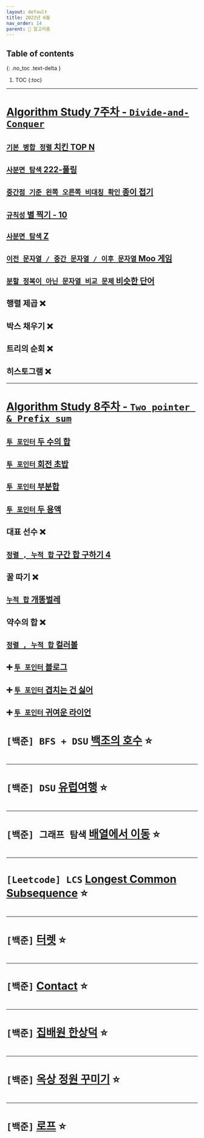 ```yaml
---
layout: default
title: 2022년 6월
nav_order: 14
parent: 🐢 알고리즘
---
```

## Table of contents
{: .no_toc .text-delta }

1. TOC
{:toc}

---

# **[Algorithm Study 7주차 - `Divide-and-Conquer`](https://github.com/PowerAlgorithm/Algorithm-Study/tree/main/%5BWeek7%20-%20Divide-and-Conquer%5D)**


## [`기본 병합 정렬` 치킨 TOP N](https://github.com/PowerAlgorithm/Algorithm-Study/blob/main/%5BWeek7%20-%20Divide-and-Conquer%5D/%EC%A0%95%ED%98%84%EC%A4%80/A_11582.java)
## [`사분면 탐색` 222-풀링](https://github.com/PowerAlgorithm/Algorithm-Study/blob/main/%5BWeek7%20-%20Divide-and-Conquer%5D/%EC%A0%95%ED%98%84%EC%A4%80/B_17829.java)
## [`중간점 기준 왼쪽 오른쪽 비대칭 확인` 종이 접기](https://github.com/PowerAlgorithm/Algorithm-Study/blob/main/%5BWeek7%20-%20Divide-and-Conquer%5D/%EC%A0%95%ED%98%84%EC%A4%80/C_1802.java)
## [`규칙성` 별 찍기 - 10](https://github.com/PowerAlgorithm/Algorithm-Study/blob/main/%5BWeek7%20-%20Divide-and-Conquer%5D/%EC%A0%95%ED%98%84%EC%A4%80/D_2447.java)
## [`사분면 탐색` Z](https://github.com/PowerAlgorithm/Algorithm-Study/blob/main/%5BWeek7%20-%20Divide-and-Conquer%5D/%EC%A0%95%ED%98%84%EC%A4%80/E_1074.java)
## [`이전 문자열 / 중간 문자열 / 이후 문자열` Moo 게임](https://github.com/PowerAlgorithm/Algorithm-Study/blob/main/%5BWeek7%20-%20Divide-and-Conquer%5D/%EC%A0%95%ED%98%84%EC%A4%80/F_5904.java)
## [`분할 정복이 아닌 문자열 비교 문제` 비슷한 단어](https://github.com/PowerAlgorithm/Algorithm-Study/blob/main/%5BWeek7%20-%20Divide-and-Conquer%5D/%EC%A0%95%ED%98%84%EC%A4%80/G_2179.java)
## 행렬 제곱 ❌
## 박스 채우기 ❌
## 트리의 순회 ❌
## 히스토그램 ❌

***

# **[Algorithm Study 8주차 - `Two pointer & Prefix sum`](https://github.com/jdalma/Algorithm-Study/tree/main/%5BWeek8%20-%20Two%20Pointer%20%26%20Prefix%20Sum%5D)**

## [`투 포인터` 두 수의 합](https://github.com/PowerAlgorithm/Algorithm-Study/blob/main/%5BWeek8%20-%20Two%20Pointer%20%26%20Prefix%20Sum%5D/%EC%A0%95%ED%98%84%EC%A4%80/A_3273.java)
## [`투 포인터` 회전 초밥](https://github.com/PowerAlgorithm/Algorithm-Study/blob/main/%5BWeek8%20-%20Two%20Pointer%20%26%20Prefix%20Sum%5D/%EC%A0%95%ED%98%84%EC%A4%80/B_2531.java)
## [`투 포인터` 부분합](https://github.com/PowerAlgorithm/Algorithm-Study/blob/main/%5BWeek8%20-%20Two%20Pointer%20%26%20Prefix%20Sum%5D/%EC%A0%95%ED%98%84%EC%A4%80/C_1806.java)
## [`투 포인터` 두 용액](https://github.com/PowerAlgorithm/Algorithm-Study/blob/main/%5BWeek8%20-%20Two%20Pointer%20%26%20Prefix%20Sum%5D/%EC%A0%95%ED%98%84%EC%A4%80/D_2470.java)
## 대표 선수 ❌
## [`정렬 , 누적 합` 구간 합 구하기 4](https://github.com/PowerAlgorithm/Algorithm-Study/blob/main/%5BWeek8%20-%20Two%20Pointer%20%26%20Prefix%20Sum%5D/%EC%A0%95%ED%98%84%EC%A4%80/F_11659.java)
## 꿀 따기 ❌
## [`누적 합` 개똥벌레](https://github.com/PowerAlgorithm/Algorithm-Study/blob/main/%5BWeek8%20-%20Two%20Pointer%20%26%20Prefix%20Sum%5D/%EC%A0%95%ED%98%84%EC%A4%80/H_3020.java)
## 약수의 합 ❌
## [`정렬 , 누적 합` 컬러볼](https://github.com/PowerAlgorithm/Algorithm-Study/blob/main/%5BWeek8%20-%20Two%20Pointer%20%26%20Prefix%20Sum%5D/%EC%A0%95%ED%98%84%EC%A4%80/J_10800.java)
## ➕ [`투 포인터` 블로그](https://github.com/PowerAlgorithm/Algorithm-Study/blob/main/%5BWeek8%20-%20Two%20Pointer%20%26%20Prefix%20Sum%5D/%EC%A0%95%ED%98%84%EC%A4%80/ADD_21921.java)
## ➕ [`투 포인터` 겹치는 건 싫어](https://github.com/PowerAlgorithm/Algorithm-Study/blob/main/%5BWeek8%20-%20Two%20Pointer%20%26%20Prefix%20Sum%5D/%EC%A0%95%ED%98%84%EC%A4%80/ADD_20922.java)
## ➕ [`투 포인터` 귀여운 라이언](https://github.com/PowerAlgorithm/Algorithm-Study/blob/main/%5BWeek8%20-%20Two%20Pointer%20%26%20Prefix%20Sum%5D/%EC%A0%95%ED%98%84%EC%A4%80/ADD_15565.java)

# **`[백준] BFS + DSU` [백조의 호수](https://www.acmicpc.net/problem/3197)** ⭐

```java
```

***

# **`[백준] DSU` [유럽여행](https://www.acmicpc.net/problem/1185)** ⭐

```java
```

***

# **`[백준] 그래프 탐색` [배열에서 이동](https://www.acmicpc.net/problem/1981)** ⭐

```java

```

***

# **`[Leetcode] LCS` [Longest Common Subsequence](https://leetcode.com/problems/longest-common-subsequence/)** ⭐

```java

```

***

# **`[백준]` [터렛](https://www.acmicpc.net/problem/1002)** ⭐

```java

```

***

# **`[백준]` [Contact](https://www.acmicpc.net/problem/1013)** ⭐

```java
```

***

# **`[백준]` [집배원 한상덕](https://www.acmicpc.net/problem/2842)** ⭐

```java
```

***

# **`[백준]` [옥상 정원 꾸미기](https://www.acmicpc.net/problem/6198)** ⭐

```java
```

***

# **`[백준]` [로프](https://www.acmicpc.net/problem/2217)** ⭐

```java
```